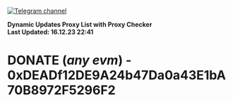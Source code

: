 [![Telegram channel](https://img.shields.io/endpoint?url=https://runkit.io/damiankrawczyk/telegram-badge/branches/master?url=https://t.me/n4z4v0d)](https://t.me/n4z4v0d) 

**Dynamic Updates Proxy List with Proxy Checker**  
**Last Updated: 16.12.23 22:41**

# DONATE (_any evm_) - 0xDEADf12DE9A24b47Da0a43E1bA70B8972F5296F2
